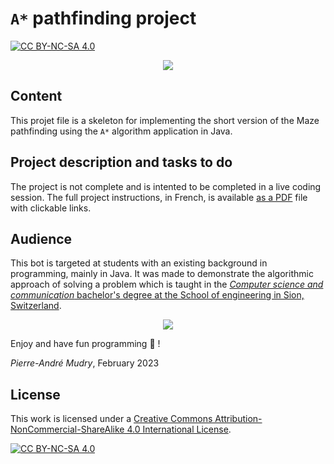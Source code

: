 # `A*` pathfinding project

[![CC BY-NC-SA 4.0][cc-by-nc-sa-shield]][cc-by-nc-sa]

<p align="center">
  <a href="https://hevs.ch/isc">
  <img src="https://user-images.githubusercontent.com/4624112/214767043-bc3fec9c-1e6f-4123-a003-cd32426518dc.png"/>    
  </a>
</p>

## Content
This projet file is a skeleton for implementing the short version of the Maze pathfinding using the `A*` algorithm application in Java. 

## Project description and tasks to do
The project is not complete and is intented to be completed in a live coding session. The full project instructions, in French, is available [as a PDF](https://github.com/pmudry/maze-students/blob/main/ProjetMaze_short.pdf) file with clickable links.

## Audience
This bot is targeted at students with an existing background in programming, mainly in Java. It was made to demonstrate the algorithmic approach of solving a problem which is taught in the [*Computer science and communication* bachelor's degree at the School of engineering in Sion, Switzerland](https://www.hevs.ch/isc).

<p align="center">
  <a href="https://hevs.ch/isc">
  <img src="https://user-images.githubusercontent.com/4624112/214764929-89aa8609-c540-4cc0-9905-23886814772e.png"/>    
  </a>
</p>

Enjoy and have fun programming 🎈 !

_Pierre-André Mudry_, February 2023

## License
This work is licensed under a
[Creative Commons Attribution-NonCommercial-ShareAlike 4.0 International License][cc-by-nc-sa].

[![CC BY-NC-SA 4.0][cc-by-nc-sa-image]][cc-by-nc-sa]

[cc-by-nc-sa]: http://creativecommons.org/licenses/by-nc-sa/4.0/
[cc-by-nc-sa-image]: https://licensebuttons.net/l/by-nc-sa/4.0/88x31.png
[cc-by-nc-sa-shield]: https://img.shields.io/badge/License-CC%20BY--NC--SA%204.0-lightgrey.svg
